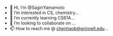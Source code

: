 - 👋 Hi, I’m @SagiriYamamoto
- 👀 I’m interested in CS, chemistry...
- 🌱 I’m currently learning CS61A...
- 💞️ I’m looking to collaborate on ...
- 📫 How to reach me @ chenhaob@grinnell.edu...

<!---
SagiriYamamoto/SagiriYamamoto is a ✨ special ✨ repository because its `README.md` (this file) appears on your GitHub profile.
You can click the Preview link to take a look at your changes.
--->
